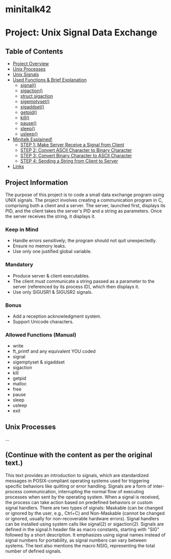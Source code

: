 # minitalk42

# Project: Unix Signal Data Exchange

## Table of Contents

- [Project Overview](#project-information)
- [Unix Processes](#unix-processes)
- [Unix Signals](#unix-signals)
- [Used Functions & Brief Explanation](#used-functions--their-brief-explanation)
  - [signal()](#signal)
  - [sigaction()](#sigaction)
  - [struct sigaction](#struct-sigaction)
  - [sigemptyset()](#sigemptyset)
  - [sigaddset()](#sigaddset)
  - [getpid()](#getpid)
  - [kill()](#kill)
  - [pause()](#pause)
  - [sleep()](#sleep)
  - [usleep()](#usleep)
- [Minitalk Explained!](#minitalk-explained)
  - [STEP 1: Make Server Receive a Signal from Client](#step-1-make-server-receive-a-signal-from-client)
  - [STEP 2: Convert ASCII Character to Binary Character](#step-2-convert-ascii-character-to-binary-character)
  - [STEP 3: Convert Binary Character to ASCII Character](#step-3-convert-binary-character-to-ascii-character)
  - [STEP 4: Sending a String from Client to Server](#step-4-sending-a-string-from-client-to-server)
- [Links](#links)

## Project Information

The purpose of this project is to code a small data exchange program using UNIX signals. The project involves creating a communication program in C, comprising both a client and a server. The server, launched first, displays its PID, and the client takes the server's PID and a string as parameters. Once the server receives the string, it displays it.

### Keep in Mind

- Handle errors sensitively; the program should not quit unexpectedly.
- Ensure no memory leaks.
- Use only one justified global variable.

### Mandatory

- Produce server & client executables.
- The client must communicate a string passed as a parameter to the server (referenced by its process ID), which then displays it.
- Use only SIGUSR1 & SIGUSR2 signals.

### Bonus

- Add a reception acknowledgment system.
- Support Unicode characters.

### Allowed Functions (Manual)

- write
- ft_printf and any equivalent YOU coded
- signal
- sigemptyset & sigaddset
- sigaction
- kill
- getpid
- malloc
- free
- pause
- sleep
- usleep
- exit

## Unix Processes

...

(Continue with the content as per the original text.)
-------
This text provides an introduction to signals, which are standardized messages in POSIX-compliant operating systems used for triggering specific behaviors like quitting or error handling. Signals are a form of inter-process communication, interrupting the normal flow of executing processes when sent by the operating system. When a signal is received, the process can take action based on predefined behaviors or custom signal handlers. There are two types of signals: Maskable (can be changed or ignored by the user, e.g., Ctrl+C) and Non-Maskable (cannot be changed or ignored, usually for non-recoverable hardware errors). Signal handlers can be installed using system calls like signal(2) or sigaction(2). Signals are defined in the signal.h header file as macro constants, starting with "SIG" followed by a short description. It emphasizes using signal names instead of signal numbers for portability, as signal numbers can vary between systems. The text also mentions the macro NSIG, representing the total number of defined signals.
